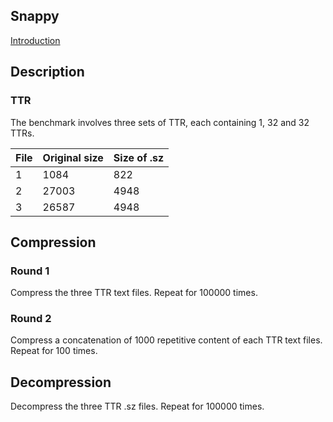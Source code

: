 Snappy
---

[Introduction](https://github.com/google/snappy)

## Description

### TTR

The benchmark involves three sets of TTR, each containing 1, 32 and 32 TTRs.

| File | Original size | Size of .sz |
|------|---------------|-------------|
|    1 |          1084 |         822 |
|    2 |         27003 |        4948 |
|    3 |         26587 |        4948 |


## Compression

### Round 1

Compress the three TTR text files. Repeat for 100000 times.

### Round 2

Compress a concatenation of 1000 repetitive content of each TTR text files. Repeat for 100 times.


## Decompression

Decompress the three TTR .sz files. Repeat for 100000 times.
